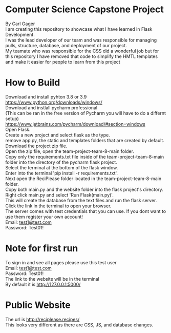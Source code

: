 # Computer Science Capstone Project
By Carl Gager <br>
I am creating this repository to showcase what I have learned in Flask Development.<br>
I was the lead developer of our team and was responsible for managing pulls, structure, database, and deployment of our project.<br>
My teamate who was responsible for the CSS did a wonderful job but for this repository I have removed that code to simplify the HMTL templates and make it easier for people to learn from this project<br>

# How to Build
Download and install pyhton 3.8 or 3.9<br>
https://www.python.org/downloads/windows/ <br>
Download and instlall pycharm professional <br>
(This can be ran in the free version of Pycharm you will have to do a differnt setup)<br>
https://www.jetbrains.com/pycharm/download/#section=windows<br>
Open Flask. <br>
Create a new project and select flask as the type. <br>
remove app.py, the static and templates folders that are created by default. <br>
Download the project zip file.<br>
Open the zip file, open the team-project-team-8-main folder.<br>
Copy only the requirements.txt file inside of the team-project-team-8-main folder into the directory of the pycharm flask project.<br>
Select the terminal at the bottom of the flask window. <br>
Enter into the terminal 'pip install -r requirements.txt'.<br>
Next open the ReciPlease folder located in the team-project-team-8-main folder.<br>
Copy both main.py and the website folder into the flask project's directory.<br>
Right click main.py and select 'Run Flask(main.py)'.<br>
This will create the database from the text files and run the flask server.<br>
Click the link in the terminal to open your browser.<br>
The server comes with test credentials that you can use. If you dont want to use them register your own account!<br>
Email: test1@test.com<br>
Password: Test01!<br>

# Note for first run
To sign in and see all pages please use this test user <br>
Email: test1@test.com<br>
Password: Test01!<br>
The link to the website will be in the terminal<br>
By default it is http://127.0.0.1:5000/<br>

# Public Website
The url is http://reciplease.recipes/ <br>
This looks very different as there are CSS, JS, and database changes.
